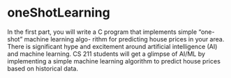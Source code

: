 # oneShotLearning
In the first part, you will write a C program that implements simple “one-shot” machine learning algo- rithm for predicting house prices in your area. There is significant hype and excitement around artificial intelligence (AI) and machine learning. CS 211 students will get a glimpse of AI/ML by implementing a simple machine learning algorithm to predict house prices based on historical data.
